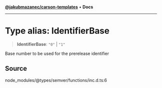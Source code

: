 [**@jakubmazanec/carson-templates**](../../../../../README.md) • **Docs**

---

# Type alias: IdentifierBase

> **IdentifierBase**: `"0"` \| `"1"`

Base number to be used for the prerelease identifier

## Source

node_modules/@types/semver/functions/inc.d.ts:6
